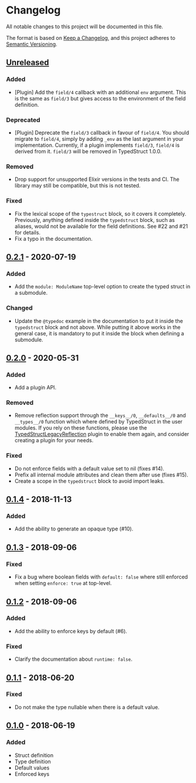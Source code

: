 # Changelog

All notable changes to this project will be documented in this file.

The format is based on [Keep a Changelog](https://keepachangelog.com/en/1.0.0/),
and this project adheres to [Semantic
Versioning](https://semver.org/spec/v2.0.0.html).

## [Unreleased]

### Added

* [Plugin] Add the `field/4` callback with an additional `env` argument. This is
    the same as `field/3` but gives access to the environment of the field
    definition.

### Deprecated

* [Plugin] Deprecate the `field/3` callback in favour of `field/4`. You should
    migrate to `field/4`, simply by adding `_env` as the last argument in your
    implementation. Currently, if a plugin implements `field/3`, `field/4` is
    derived from it. `field/3` will be removed in TypedStruct 1.0.0.

### Removed

* Drop support for unsupported Elixir versions in the tests and CI. The
    library may still be compatible, but this is not tested.

### Fixed

* Fix the lexical scope of the `typestruct` block, so it covers it completely.
    Previously, anything defined inside the `typedstruct` block, such as
    aliases, would not be available for the field definitions. See #22 and #21
    for details.
* Fix a typo in the documentation.

## [0.2.1] - 2020-07-19

### Added

* Add the `module: ModuleName` top-level option to create the typed struct in a
    submodule.

### Changed

* Update the `@typedoc` example in the documentation to put it inside the
    `typedstruct` block and not above. While putting it above works in the
    general case, it is mandatory to put it inside the block when defining a
    submodule.

## [0.2.0] - 2020-05-31

### Added

* Add a plugin API.

### Removed

* Remove reflection support through the `__keys__/0`, `__defaults__/0` and
    `__types__/0` function which where defined by TypedStruct in the user
    modules. If you rely on these functions, please use the
    [TypedStructLegacyReflection](https://github.com/ejpcmac/typed_struct_legacy_reflection)
    plugin to enable them again, and consider creating a plugin for your needs.

### Fixed

* Do not enforce fields with a default value set to nil (fixes #14).
* Prefix all internal module attributes and clean them after use (fixes #15).
* Create a scope in the `typedstruct` block to avoid import leaks.

## [0.1.4] - 2018-11-13

### Added

* Add the ability to generate an opaque type (#10).

## [0.1.3] - 2018-09-06

### Fixed

* Fix a bug where boolean fields with `default: false` where still enforced when
    setting `enforce: true` at top-level.

## [0.1.2] - 2018-09-06

### Added

* Add the ability to enforce keys by default (#6).

### Fixed

* Clarify the documentation about `runtime: false`.

## [0.1.1] - 2018-06-20

### Fixed

* Do not make the type nullable when there is a default value.

## [0.1.0] - 2018-06-19

### Added

* Struct definition
* Type definition
* Default values
* Enforced keys

[Unreleased]: https://github.com/ejpcmac/typed_struct/compare/main...develop
[0.2.1]: https://github.com/ejpcmac/typed_struct/compare/v0.2.0...v0.2.1
[0.2.0]: https://github.com/ejpcmac/typed_struct/compare/v0.1.4...v0.2.0
[0.1.4]: https://github.com/ejpcmac/typed_struct/compare/v0.1.3...v0.1.4
[0.1.3]: https://github.com/ejpcmac/typed_struct/compare/v0.1.2...v0.1.3
[0.1.2]: https://github.com/ejpcmac/typed_struct/compare/v0.1.1...v0.1.2
[0.1.1]: https://github.com/ejpcmac/typed_struct/compare/v0.1.0...v0.1.1
[0.1.0]: https://github.com/ejpcmac/typed_struct/releases/tag/v0.1.0
